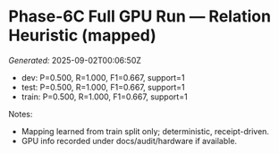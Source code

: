 # Phase-6C Full GPU Run — Relation Heuristic (mapped)
_Generated:_ 2025-09-02T00:06:50Z

- dev: P=0.500, R=1.000, F1=0.667, support=1
- test: P=0.500, R=1.000, F1=0.667, support=1
- train: P=0.500, R=1.000, F1=0.667, support=1

Notes:
- Mapping learned from train split only; deterministic, receipt-driven.
- GPU info recorded under docs/audit/hardware if available.
